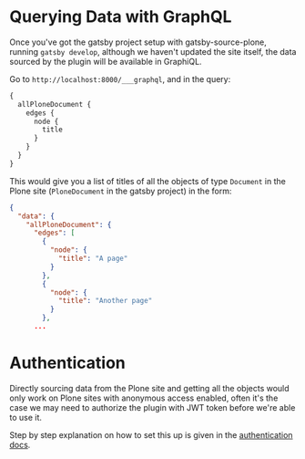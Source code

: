 # Querying Data with GraphQL

Once you've got the gatsby project setup with gatsby-source-plone, running `gatsby develop`, although we haven't updated the site itself, the data sourced by the plugin will be available in GraphiQL.

Go to `http://localhost:8000/___graphql`, and in the query:

```graphql
{
  allPloneDocument {
    edges {
      node {
        title
      }
    }
  }
}
```

This would give you a list of titles of all the objects of type `Document` in the Plone site (`PloneDocument` in the gatsby project) in the form:

```json
{
  "data": {
    "allPloneDocument": {
      "edges": [
        {
          "node": {
            "title": "A page"
          }
        },
        {
          "node": {
            "title": "Another page"
          }
        },
      ...
```

# Authentication

Directly sourcing data from the Plone site and getting all the objects would only work on Plone sites with anonymous access enabled, often it's the case we may need to authorize the plugin with JWT token before we're able to use it.

Step by step explanation on how to set this up is given in the [authentication docs](https://collective.github.io/gatsby-source-plone/docs/authentication/).
